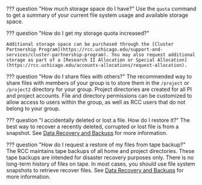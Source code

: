 ??? question "How much storage space do I have?"
    Use the ```quota``` command to get a summary of your current file system usage and available storage space.

??? question "How do I get my storage quota increased?"

    Additional storage space can be purchased through the [Cluster Partnership Program](https://rcc.uchicago.edu/support-and-services/cluster-partnership-program). You may also request additional storage as part of a [Research II Allocation or Special Allocation](https://rcc.uchicago.edu/accounts-allocations/request-allocation).

??? question "How do I share files with others?"
    The recommended way to share files with members of your group is to store them in the ```/project``` or ```/project2``` directory for your group. Project directories are created for all PI and project accounts. File and directory permissions can be customized to allow access to users within the group, as well as RCC users that do not belong to your group.

??? question "I accidentally deleted or lost a file. How do I restore it?"
    The best way to recover a recently deleted, corrupted or lost file is from a snapshot. See [Data Recovery and Backups](../midway23/midway_data_storage.md) for more information.

??? question "How do I request a restore of my files from tape backup?"
    The RCC maintains tape backups of all home and project directories. These tape backups are intended for disaster recovery purposes only. There is no long-term history of files on tape. In most cases, you should use file system snapshots to retrieve recover files. See [Data Recovery and Backups](../midway23/midway_data_storage.md) for more information.